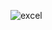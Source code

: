 
![excel](https://user-images.githubusercontent.com/99862109/233428179-8c32b08c-69f3-47da-9159-a248b629d311.jpg)
